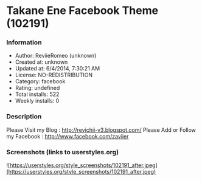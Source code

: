 # Takane Ene Facebook Theme (102191)

### Information
- Author: ReviieRomeo (unknown)
- Created at: unknown
- Updated at: 6/4/2014, 7:30:21 AM
- License: NO-REDISTRIBUTION
- Category: facebook
- Rating: undefined
- Total installs: 522
- Weekly installs: 0


### Description
Please Visit my Blog : http://reyichii-v3.blogspot.com/
Please Add or Follow my Facebook : http://www.facebook.com/zaviier


### Screenshots (links to userstyles.org)
![https://userstyles.org/style_screenshots/102191_after.jpeg](https://userstyles.org/style_screenshots/102191_after.jpeg)


